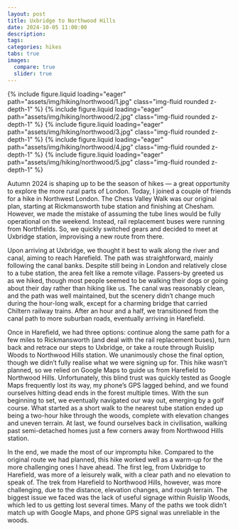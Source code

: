 ```yaml
---
layout: post
title: Uxbridge to Northwood Hills
date: 2024-10-05 11:00:00
description:
tags:
categories: hikes
tabs: true
images:
  compare: true
  slider: true
---
```


<swiper-container keyboard="true" navigation="true" pagination="true" pagination-clickable="true" pagination-dynamic-bullets="true" rewind="true">
  <swiper-slide>{% include figure.liquid loading="eager" path="assets/img/hiking/northwood/1.jpg" class="img-fluid rounded z-depth-1" %}</swiper-slide>
  <swiper-slide>{% include figure.liquid loading="eager" path="assets/img/hiking/northwood/2.jpg" class="img-fluid rounded z-depth-1" %}</swiper-slide>
  <swiper-slide>{% include figure.liquid loading="eager" path="assets/img/hiking/northwood/3.jpg" class="img-fluid rounded z-depth-1" %}</swiper-slide>
  <swiper-slide>{% include figure.liquid loading="eager" path="assets/img/hiking/northwood/4.jpg" class="img-fluid rounded z-depth-1" %}</swiper-slide>
  <swiper-slide>{% include figure.liquid loading="eager" path="assets/img/hiking/northwood/5.jpg" class="img-fluid rounded z-depth-1" %}</swiper-slide>
</swiper-container>

Autumn 2024 is shaping up to be the season of hikes — a great opportunity to explore the more rural parts of London.
Today, I joined a couple of friends for a hike in Northwest London.
The Chess Valley Walk was our original plan, starting at Rickmansworth tube station and finishing at Chesham.
However, we made the mistake of assuming the tube lines would be fully operational on the weekend.
Instead, rail replacement buses were running from Northfields.
So, we quickly switched gears and decided to meet at Uxbridge station, improvising a new route from there.

Upon arriving at Uxbridge, we thought it best to walk along the river and canal, aiming to reach Harefield.
The path was straightforward, mainly following the canal banks.
Despite still being in London and relatively close to a tube station, the area felt like a remote village.
Passers-by greeted us as we hiked, though most people seemed to be walking their dogs or going about their day rather than hiking like us.
The canal was reasonably clean, and the path was well maintained, but the scenery didn’t change much during the hour-long walk, except for a charming bridge that carried Chiltern railway trains.
After an hour and a half, we transitioned from the canal path to more suburban roads, eventually arriving in Harefield.

Once in Harefield, we had three options: continue along the same path for a few miles to Rickmansworth (and deal with the rail replacement buses), turn back and retrace our steps to Uxbridge, or take a route through Ruislip Woods to Northwood Hills station.
We unanimously chose the final option, though we didn’t fully realise what we were signing up for.
This hike wasn’t planned, so we relied on Google Maps to guide us from Harefield to Northwood Hills.
Unfortunately, this blind trust was quickly tested as Google Maps frequently lost its way, my phone’s GPS lagged behind, and we found ourselves hitting dead ends in the forest multiple times.
With the sun beginning to set, we eventually navigated our way out, emerging by a golf course.
What started as a short walk to the nearest tube station ended up being a two-hour hike through the woods, complete with elevation changes and uneven terrain.
At last, we found ourselves back in civilisation, walking past semi-detached homes just a few corners away from Northwood Hills station.

In the end, we made the most of our impromptu hike.
Compared to the original route we had planned, this hike worked well as a warm-up for the more challenging ones I have ahead.
The first leg, from Uxbridge to Harefield, was more of a leisurely walk, with a clear path and no elevation to speak of.
The trek from Harefield to Northwood Hills, however, was more challenging, due to the distance, elevation changes, and rough terrain.
The biggest issue we faced was the lack of useful signage within Ruislip Woods, which led to us getting lost several times.
Many of the paths we took didn’t match up with Google Maps, and phone GPS signal was unreliable in the woods.
